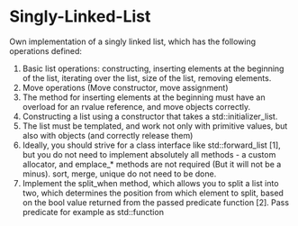 # Singly-Linked-List

Own implementation of a singly linked list, which has the following operations defined:
1. Basic list operations: constructing, inserting elements at the beginning of the list, iterating over the list, size of the list, removing elements.
2. Move operations (Move constructor, move assignment)
3. The method for inserting elements at the beginning must have an overload for an rvalue reference, and move objects correctly.
4. Constructing a list using a constructor that takes a std::initializer_list.
5. The list must be templated, and work not only with primitive values, but also with objects (and correctly release them)
6. Ideally, you should strive for a class interface like std::forward_list [1], but you do not need to implement absolutely all methods - a custom allocator, and emplace_* methods are not required (But it will not be a minus). sort, merge, unique do not need to be done.
7. Implement the split_when method, which allows you to split a list into two, which determines the position from which element to split, based on the bool value returned from the passed predicate function [2]. Pass predicate for example as std::function
